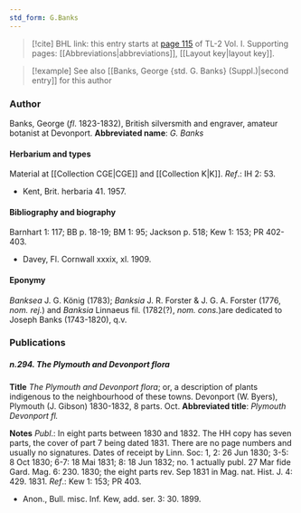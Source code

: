```yaml
---
std_form: G.Banks
---
```


> [!cite] BHL link: this entry starts at [page 115](https://www.biodiversitylibrary.org/page/33120246) of TL-2 Vol. I.
> Supporting pages: [[Abbreviations|abbreviations]], [[Layout key|layout key]].

> [!example] See also [[Banks, George {std. G. Banks} (Suppl.)|second entry]] for this author

### Author

Banks, George (*fl*. 1823-1832), British silversmith and engraver, amateur botanist at Devonport. 
**Abbreviated name**: *G. Banks*

#### Herbarium and types

Material at [[Collection CGE|CGE]] and [[Collection K|K]].
*Ref*.: IH 2: 53.
- Kent, Brit. herbaria 41. 1957.

#### Bibliography and biography

Barnhart 1: 117; BB p. 18-19; BM 1: 95; Jackson p. 518; Kew 1: 153; PR 402-403.
- Davey, Fl. Cornwall xxxix, xl. 1909.

#### Eponymy

*Banksea* J. G. König (1783); *Banksia* J. R. Forster & J. G. A. Forster (1776, *nom. rej.*) and *Banksia* Linnaeus fil. (1782(?), *nom. cons.*)are dedicated to Joseph Banks (1743-1820), q.v.

### Publications

##### n.294. The Plymouth and Devonport flora

**Title**
*The Plymouth and Devonport flora*; or, a description of plants indigenous to the neighbourhood of these towns. Devonport (W. Byers), Plymouth (J. Gibson) 1830-1832, 8 parts. Oct.
**Abbreviated title**: *Plymouth Devonport fl.*

**Notes**
*Publ*.: In eight parts between 1830 and 1832. The HH copy has seven parts, the cover of part 7 being dated 1831. There are no page numbers and usually no signatures. Dates of receipt by Linn. Soc: 1, 2: 26 Jun 1830; 3-5: 8 Oct 1830; 6-7: 18 Mai 1831; 8: 18 Jun 1832; no. 1 actually publ. 27 Mar fide Gard. Mag. 6: 230. 1830; the eight parts rev. Sep 1831 in Mag. nat. Hist. J. 4: 429. 1831.
*Ref*.: Kew 1: 153; PR 403.
- Anon., Bull. misc. Inf. Kew, add. ser. 3: 30. 1899.

